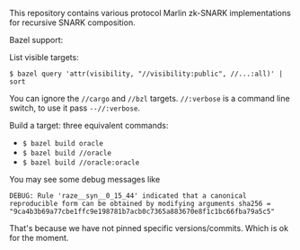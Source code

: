 This repository contains various protocol Marlin zk-SNARK implementations for recursive SNARK composition.

Bazel support:

List visible targets:

`$ bazel query 'attr(visibility, "//visibility:public", //...:all)' | sort`

You can ignore the `//cargo` and `//bzl` targets. `//:verbose` is a
command line switch, to use it pass `--//:verbose`.

Build a target: three equivalent commands:

* `$ bazel build oracle`
* `$ bazel build //oracle`
* `$ bazel build //oracle:oracle`

You may see some debug messages like

`DEBUG: Rule 'raze__syn__0_15_44' indicated that a canonical reproducible form can be obtained by modifying arguments sha256 = "9ca4b3b69a77cbe1ffc9e198781b7acb0c7365a883670e8f1c1bc66fba79a5c5"`

That's because we have not pinned specific versions/commits.  Which is
ok for the moment.

